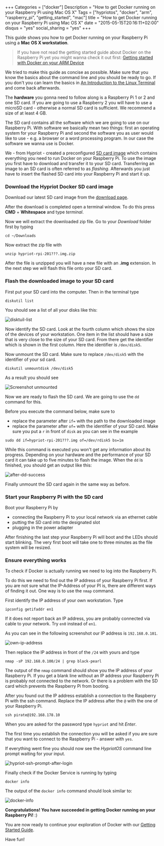 +++
Categories = ["docker"]
Description = "How to get Docker running on your Raspberry Pi using Mac OS X"
Tags = ["hypriotos", "docker", "arm", "raspberry_pi", "getting_started", "mac"]
title = "How to get Docker running on your Raspberry Pi using Mac OS X"
date = "2015-05-15T20:16:11+02:00"
disqus = "yes"
social_sharing = "yes"
+++

This guide shows you how to get Docker running on your Raspberry Pi using a **Mac OS X workstation**.

> If you have not read the getting started guide about Docker on the Raspberry Pi yet you might wanna check it out first: [Getting started with Docker on your ARM Device](/getting-started-with-docker-on-your-arm-device)

We tried to make this guide as concise as possible. Make sure that you know the basics about the command line and you should be ready to go.
If you don't you can learn the basics in [An Introduction to the Linux Terminal](https://www.digitalocean.com/community/tutorials/an-introduction-to-the-linux-terminal) and come back afterwards.

The **hardware** you gonna need to follow along is a Raspberry Pi 1 or 2 and one SD card.
If you are going to use a Raspberry 2 you will have to use a microSD card - otherwise a normal SD card is sufficient.
We recommend a size of at least 4 GB.

The SD card contains all the software which we are going to use on our Raspberry Pi.
With software we basically mean two things: first an operating system for your Raspberry Pi and second the software you as user would like to use - e.g. a browser or a word processing program.
In our case the software we wanna use is Docker.

We - from Hypriot - created a preconfigured [SD card image](http://blog.hypriot.com/downloads/) which contains everything you need to run Docker on your Raspberry Pi.
To use the image you first have to download and transfer it to your SD card. Transferring an image to an SD card is often referred to as *flashing*.
Afterwards you just have to insert the flashed SD card into your Raspberry Pi and start it up.

### Download the Hypriot Docker SD card image
Download our latest SD card image from the [download page](http://blog.hypriot.com/downloads/).

After the download is completed open a terminal window. To do this press **CMD** + **Whitespace** and type *terminal*.

Now we will extract the downloaded zip file. Go to your *Download* folder first by typing

```
cd ~/Downloads
```

Now extract the zip file with

```
unzip hypriot-rpi-201???.img.zip
```

After the file is unzipped you will have a new file with an **.img** extension.
In the next step we will flash this file onto your SD card.

### Flash the downloaded image to your SD card
First put your SD card into the computer. Then in the terminal type

```
diskutil list
```

You should see a list of all your disks like this:

![disktuil-list](https://s3.eu-central-1.amazonaws.com/assets.hypriot.com/blog_post_getting-started/mac-screenies/diskutil-list.png)


Now identify the SD card. Look at the fourth column which shows the size of the devices of your workstation.
One item in the list should have a size that is very close to the size of your SD card.
From there get the identifier which is shown in the first column.
Here the identifier is `/dev/disk5`.

Now unmount the SD card. Make sure to replace `/dev/disk5` with the identifier of your sd card.

```
diskutil unmountdisk /dev/disk5
```

As a result you should see

![Screenshot unmounted](https://s3.eu-central-1.amazonaws.com/assets.hypriot.com/blog_post_getting-started/mac-screenies/unmount.png)

Now we are ready to flash the SD card. We are going to use the `dd` command for this.

Before you execute the command below, make sure to

- replace the parameter after `if=` with the path to the downloaded image
- replace the parameter after `of=` with the identifier of your SD card. Make sure you put a `r` in front of `disk` as you can see in the example

```
sudo dd if=hypriot-rpi-201???.img of=/dev/rdisk5 bs=1m
```

While this command is executed you won't get any information about its progress.
Depending on your hardware and the performance of your SD card it can take up to five minutes to flash the image.
When the `dd` is finished, you should get an output like this:

![after-dd-success](https://s3.eu-central-1.amazonaws.com/assets.hypriot.com/blog_post_getting-started/mac-screenies/dd-success.png)

Finally unmount the SD card again in the same way as before.

### Start your Raspberry Pi with the SD card
Boot your Raspberry Pi by

- connecting the Raspberry Pi to your local network via an ethernet cable
- putting the SD card into the designated slot
- plugging in the power adapter

After finishing the last step your Raspberry Pi will boot and the LEDs should start blinking.
The very first boot will take one to three minutes as the file system will be resized.

### Ensure everything works
To check if Docker is actually running we need to log into the Raspberry Pi.

To do this we need to find out the IP address of your Raspberry Pi first.
If you are not sure what the IP-Address of your PI is, there are different ways of finding it out.
One way is to use the `nmap` command.

First identify the IP address of your own workstation. Type

```
ipconfig getifaddr en1
```
If it does not report back an IP address, you are probably connected via cable to your network. Try `en0` instead of `en1`.

As you can see in the following screenshot our IP address is `192.168.0.101`.

![own-ip-address](https://s3.eu-central-1.amazonaws.com/assets.hypriot.com/blog_post_getting-started/mac-screenies/own-ip-address.png)

Then replace the IP address in front of the `/24` with yours and type

```
nmap -sP 192.168.0.100/24 | grep black-pearl
```

The output of the `nmap` command should show you the IP address of your Raspberry Pi.
If you get a blank line without an IP address your Raspberry Pi is probably not connected to the network.
Or there is a problem with the SD card which prevents the Raspberry Pi from booting.

After you found out the IP address establish a connection to the Raspberry Pi with the ssh command.
Replace the IP address after the `@` with the one of your Raspberry Pi.

```
ssh pirate@192.168.178.10
```

When you are asked for the password type `hypriot` and hit *Enter*.

The first time you establish the connection you will be asked if you are sure that you want to connect to the Raspberry Pi - answer with `yes`.

If everything went fine you should now see the *HypriotOS* command line prompt waiting for your input.

![hypriot-ssh-prompt-after-login](https://s3.eu-central-1.amazonaws.com/assets.hypriot.com/blog_post_getting-started/mac-screenies/hypriot-ssh-prompt-after-login.png)


Finally check if the Docker Service is running by typing

```
docker info
```

The output of the `docker info` command should look similar to:

![docker-info](https://s3.eu-central-1.amazonaws.com/assets.hypriot.com/blog_post_getting-started/mac-screenies/docker-info.png)


**Congratulations! You have succeeded in getting Docker running on your Raspberry Pi!** :)

You are now ready to continue your exploration of Docker with our [Getting Started Guide](/getting-started-with-docker-on-your-arm-device#going-wild-with-docker-what-can-you-actually-do-with-it:397c66ef19f9f061b6711d2e296cb276).

Have fun!
